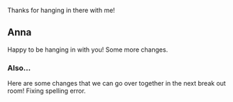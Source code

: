 Thanks for hanging in there with me!
## Anna
Happy to be hanging in with you! Some more changes.
### Also...
Here are some changes that we can go over together in the next break out room! Fixing spelling error.
